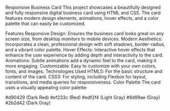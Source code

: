 Responsive Business Card
This project showcases a beautifully designed and fully responsive digital business card using HTML and CSS. The card features modern design elements, animations, hover effects, and a color palette that can easily be customized.

Features
Responsive Design: Ensures the business card looks great on any screen size, from desktop monitors to mobile devices.
Modern Aesthetics: Incorporates a clean, professional design with soft shadows, border-radius, and a vibrant color palette.
Hover Effects: Interactive hover effects that enhance the user experience by adding depth and interactivity to the card.
Animations: Subtle animations add a dynamic feel to the card, making it more engaging.
Customizable: Easy to customize with your own colors, fonts, and images.
Technologies Used
HTML5: For the basic structure and content of the card.
CSS3: For styling, including Flexbox for layout, transitions, and media queries for responsiveness.
Color Palette
The card uses a visually appealing color palette:

#d90429 (Dark Red)
#ef233c (Red)
#edf2f4 (Light Gray)
#8d99ae (Gray)
#2b2d42 (Dark Gray)

